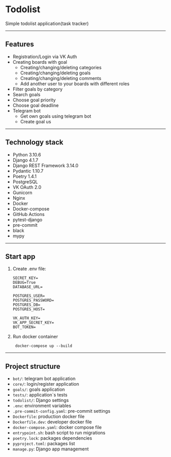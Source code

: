 # Todolist
Simple todolist application(task tracker)
***
## Features
- Registration/Login via VK Auth
- Creating boards with goal
  - Creating/changing/deleting categories
  - Creating/changing/deleting goals
  - Creating/changing/deleting comments
  - Add another user to your boards with different roles
- Filter goals by category
- Search goals
- Choose goal priority
- Choose goal deadline
- Telegram bot
  - Get own goals using telegram bot
  - Create goal us
***
## Technology stack
- Python 3.10.6
- Django 4.1.7
- Django REST Framework 3.14.0
- Pydantic 1.10.7
- Poetry 1.4.1
- PostgreSQL
- VK OAuth 2.0
- Gunicorn
- Nginx
- Docker
- Docker-compose
- GitHub Actions
- pytest-django
- pre-commit
- black
- mypy
***
## Start app
1. Create .env file:
   ```
   SECRET_KEY=
   DEBUG=True
   DATABASE_URL=

   POSTGRES_USER=
   POSTGRES_PASSWORD=
   POSTGRES_DB=
   POSTGRES_HOST=

   VK_AUTH_KEY=
   VK_APP_SECRET_KEY=
   BOT_TOKEN=
2. Run docker container
   ```
    docker-compose up --build
***
## Project structure
- `bot/`: telegram bot application
- `core/`: login/register application
- `goals/`: goals application
- `tests/`: application`s tests
- `todolist/`: Django settings
- `.env`: environment variables
- `.pre-commit-config.yaml`: pre-commit settings
- `Dockerfile`: production docker file
- `Dockerfile.dev`: developer docker file
- `docker-compose.yaml`: docker compose file
- `entrypoint.sh`: bash script to run migrations
- `poetry.lock`: packages dependencies
- `pyproject.toml`: packages list
- `manage.py`: Django app management
